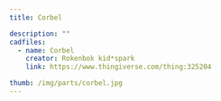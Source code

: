 ```yaml
---
title: Corbel

description: ""
cadfiles:
  - name: Corbel
    creator: Rokenbok kid*spark
    link: https://www.thingiverse.com/thing:325204

thumb: /img/parts/corbel.jpg
---
```


